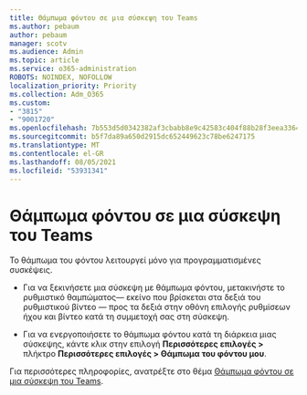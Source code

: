 ```yaml
---
title: Θάμπωμα φόντου σε μια σύσκεψη του Teams
ms.author: pebaum
author: pebaum
manager: scotv
ms.audience: Admin
ms.topic: article
ms.service: o365-administration
ROBOTS: NOINDEX, NOFOLLOW
localization_priority: Priority
ms.collection: Adm_O365
ms.custom:
- "3815"
- "9001720"
ms.openlocfilehash: 7b553d5d0342382af3cbabb8e9c42583c404f88b28f3eea33642baef2863dcd7
ms.sourcegitcommit: b5f7da89a650d2915dc652449623c78be6247175
ms.translationtype: MT
ms.contentlocale: el-GR
ms.lasthandoff: 08/05/2021
ms.locfileid: "53931341"
---
```

# <a name="blur-your-background-in-a-teams-meeting"></a>Θάμπωμα φόντου σε μια σύσκεψη του Teams

Το θάμπωμα του φόντου λειτουργεί μόνο για προγραμματισμένες συσκέψεις.

- Για να ξεκινήσετε μια σύσκεψη με θάμπωμα φόντου, μετακινήστε το ρυθμιστικό θαμπώματος— εκείνο που βρίσκεται στα δεξιά του ρυθμιστικού βίντεο — προς τα δεξιά στην οθόνη επιλογής ρυθμίσεων ήχου και βίντεο κατά τη συμμετοχή σας στη σύσκεψη.

- Για να ενεργοποιήσετε το θάμπωμα φόντου κατά τη διάρκεια μιας σύσκεψης, κάντε κλικ στην επιλογή **Περισσότερες επιλογές >** πλήκτρο **Περισσότερες επιλογές > Θάμπωμα του φόντου μου**.

Για περισσότερες πληροφορίες, ανατρέξτε στο θέμα [Θάμπωμα φόντου σε μια σύσκεψη του Teams](https://support.office.com/article/Blur-your-background-in-a-Teams-meeting-f77a2381-443a-499d-825e-509a140f4780).